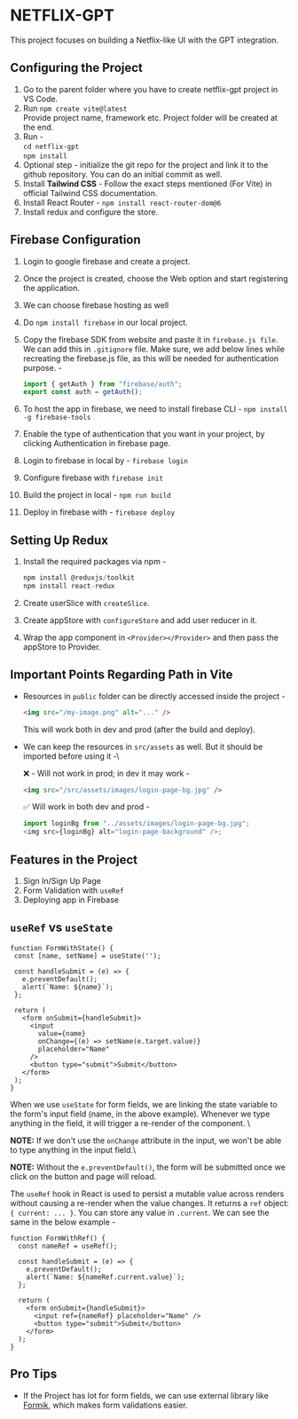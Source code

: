 # NETFLIX-GPT

This project focuses on building a Netflix-like UI with the GPT integration.

## Configuring the Project

1. Go to the parent folder where you have to create netflix-gpt project in VS Code.
2. Run `npm create vite@latest`\
   Provide project name, framework etc. Project folder will be created at the end.
3. Run - \
   `cd netflix-gpt` \
   `npm install`
4. Optional step - initialize the git repo for the project and link it to the github repository. You can do an initial commit as well.
5. Install **Tailwind CSS** - Follow the exact steps mentioned (For Vite) in official Tailwind CSS documentation.
6. Install React Router - `npm install react-router-dom@6`
7. Install redux and configure the store.

## Firebase Configuration

1. Login to google firebase and create a project.
2. Once the project is created, choose the Web option and start registering the application.
3. We can choose firebase hosting as well
4. Do `npm install firebase` in our local project.
5. Copy the firebase SDK from website and paste it in `firebase.js file`. We can add this in `.gitignore` file. Make sure, we add below lines while recreating the firebase.js file, as this will be needed for authentication purpose. -

   ```js
   import { getAuth } from "firebase/auth";
   export const auth = getAuth();
   ```

6. To host the app in firebase, we need to install firebase CLI - `npm install -g firebase-tools`
7. Enable the type of authentication that you want in your project, by clicking Authentication in firebase page.
8. Login to firebase in local by - `firebase login`
9. Configure firebase with `firebase init`
10. Build the project in local - `npm run build`
11. Deploy in firebase with - `firebase deploy`

## Setting Up Redux

1. Install the required packages via npm -

   ```js
   npm install @reduxjs/toolkit
   npm install react-redux
   ```

2. Create userSlice with `createSlice`.
3. Create appStore with `configureStore` and add user reducer in it.
4. Wrap the app component in `<Provider></Provider>` and then pass the appStore to Provider.

## Important Points Regarding Path in Vite

- Resources in `public` folder can be directly accessed inside the project -
  ```html
  <img src="/my-image.png" alt="..." />
  ```
  This will work both in dev and prod (after the build and deploy).
- We can keep the resources in `src/assets` as well. But it should be imported before using it -\

  ❌ - Will not work in prod; in dev it may work -

  ```html
  <img src="/src/assets/images/login-page-bg.jpg" />
  ```

  ✅ Will work in both dev and prod -

  ```js
  import loginBg from "../assets/images/login-page-bg.jpg";
  <img src={loginBg} alt="login-page-background" />;
  ```

## Features in the Project

1. Sign In/Sign Up Page
2. Form Validation with `useRef`
3. Deploying app in Firebase

## `useRef` vs `useState`

```react
function FormWithState() {
 const [name, setName] = useState('');

 const handleSubmit = (e) => {
   e.preventDefault();
   alert(`Name: ${name}`);
 };

 return (
   <form onSubmit={handleSubmit}>
     <input
       value={name}
       onChange={(e) => setName(e.target.value)}
       placeholder="Name"
     />
     <button type="submit">Submit</button>
   </form>
 );
}
```

When we use `useState` for form fields, we are linking the state variable to the form's input field (name, in the above example). Whenever we type anything in the field, it will trigger a re-render of the component. \

**NOTE:** If we don't use the `onChange` attribute in the input, we won't be able to type anything in the input field.\

**NOTE:** Without the `e.preventDefault()`, the form will be submitted once we click on the button and page will reload.

The `useRef` hook in React is used to persist a mutable value across renders without causing a re-render when the value changes. It returns a `ref` object: `{ current: ... }`. You can store any value in `.current`. We can see the same in the below example -

```react
function FormWithRef() {
  const nameRef = useRef();

  const handleSubmit = (e) => {
    e.preventDefault();
    alert(`Name: ${nameRef.current.value}`);
  };

  return (
    <form onSubmit={handleSubmit}>
      <input ref={nameRef} placeholder="Name" />
      <button type="submit">Submit</button>
    </form>
  );
}
```

## Pro Tips

- If the Project has lot for form fields, we can use external library like [Formik](https://formik.org/), which makes form validations easier.
